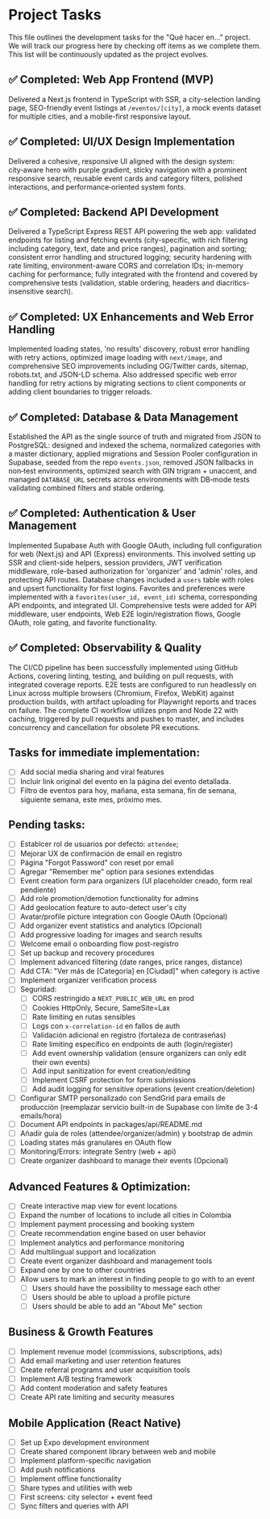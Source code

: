 # Project Tasks

This file outlines the development tasks for the "Qué hacer en..." project. We will track our progress here by checking off items as we complete them. This list will be continuously updated as the project evolves.

## ✅ Completed: Web App Frontend (MVP)
  Delivered a Next.js frontend in TypeScript with SSR, a city-selection landing page, SEO-friendly event listings at `/eventos/[city]`, a mock events dataset for multiple cities, and a mobile-first responsive layout.

## ✅ Completed: UI/UX Design Implementation
  Delivered a cohesive, responsive UI aligned with the design system: city‑aware hero with purple gradient, sticky navigation with a prominent responsive search, reusable event cards and category filters, polished interactions, and performance‑oriented system fonts.

## ✅ Completed: Backend API Development
  Delivered a TypeScript Express REST API powering the web app: validated endpoints for listing and fetching events (city-specific, with rich filtering including category, text, date and price ranges), pagination and sorting; consistent error handling and structured logging; security hardening with rate limiting, environment-aware CORS and correlation IDs; in-memory caching for performance; fully integrated with the frontend and covered by comprehensive tests (validation, stable ordering, headers and diacritics-insensitive search).

## ✅ Completed: UX Enhancements and Web Error Handling
  Implemented loading states, 'no results' discovery, robust error handling with retry actions, optimized image loading with `next/image`, and comprehensive SEO improvements including OG/Twitter cards, sitemap, robots.txt, and JSON-LD schema. Also addressed specific web error handling for retry actions by migrating sections to client components or adding client boundaries to trigger reloads.

## ✅ Completed: Database & Data Management
  Established the API as the single source of truth and migrated from JSON to PostgreSQL: designed and indexed the schema, normalized categories with a master dictionary, applied migrations and Session Pooler configuration in Supabase, seeded from the repo `events.json`, removed JSON fallbacks in non‑test environments, optimized search with GIN trigram + unaccent, and managed `DATABASE_URL` secrets across environments with DB‑mode tests validating combined filters and stable ordering.

## ✅ Completed: Authentication & User Management
  Implemented Supabase Auth with Google OAuth, including full configuration for web (Next.js) and API (Express) environments. This involved setting up SSR and client-side helpers, session providers, JWT verification middleware, role-based authorization for 'organizer' and 'admin' roles, and protecting API routes. Database changes included a `users` table with roles and upsert functionality for first logins. Favorites and preferences were implemented with a `favorites(user_id, event_id)` schema, corresponding API endpoints, and integrated UI. Comprehensive tests were added for API middleware, user endpoints, Web E2E login/registration flows, Google OAuth, role gating, and favorite functionality.

## ✅ Completed: Observability & Quality
  The CI/CD pipeline has been successfully implemented using GitHub Actions, covering linting, testing, and building on pull requests, with integrated coverage reports. E2E tests are configured to run headlessly on Linux across multiple browsers (Chromium, Firefox, WebKit) against production builds, with artifact uploading for Playwright reports and traces on failure. The complete CI workflow utilizes pnpm and Node 22 with caching, triggered by pull requests and pushes to master, and includes concurrency and cancellation for obsolete PR executions.

## Tasks for immediate implementation:
- [ ] Add social media sharing and viral features
- [ ] Incluir link original del evento en la página del evento detallada.
- [ ] Filtro de eventos para hoy, mañana, esta semana, fin de semana, siguiente semana, este mes, próximo mes.

## Pending tasks:
- [ ] Establcer rol de usuarios por defecto: `attendee`;
- [ ] Mejorar UX de confirmación de email en registro
- [ ] Página "Forgot Password" con reset por email
- [ ] Agregar "Remember me" option para sesiones extendidas
- [ ] Event creation form para organizers (UI placeholder creado, form real pendiente)
- [ ] Add role promotion/demotion functionality for admins
- [ ] Add geolocation feature to auto-detect user's city
- [ ] Avatar/profile picture integration con Google OAuth (Opcional)
- [ ] Add organizer event statistics and analytics (Opcional)
- [ ] Add progressive loading for images and search results
- [ ] Welcome email o onboarding flow post-registro
- [ ] Set up backup and recovery procedures
- [ ] Implement advanced filtering (date ranges, price ranges, distance)
- [ ] Add CTA: "Ver más de [Categoría] en [Ciudad]" when category is active
- [ ] Implement organizer verification process
- [ ] Seguridad:
  - [ ] CORS restringido a `NEXT_PUBLIC_WEB_URL` en prod
  - [ ] Cookies HttpOnly, Secure, SameSite=Lax
  - [ ] Rate limiting en rutas sensibles
  - [ ] Logs con `x-correlation-id` en fallos de auth
  - [ ] Validación adicional en registro (fortaleza de contraseñas)
  - [ ] Rate limiting específico en endpoints de auth (login/register)
  - [ ] Add event ownership validation (ensure organizers can only edit their own events)
  - [ ] Add input sanitization for event creation/editing
  - [ ] Implement CSRF protection for form submissions
  - [ ] Add audit logging for sensitive operations (event creation/deletion)
- [ ] Configurar SMTP personalizado con SendGrid para emails de producción (reemplazar servicio built-in de Supabase con límite de 3-4 emails/hora)
- [ ] Document API endpoints in packages/api/README.md
 - [ ] Añadir guía de roles (attendee/organizer/admin) y bootstrap de admin
- [ ] Loading states más granulares en OAuth flow
- [ ] Monitoring/Errors: integrate Sentry (web + api)
- [ ] Create organizer dashboard to manage their events (Opcional)

## Advanced Features & Optimization:
- [ ] Create interactive map view for event locations  
- [ ] Expand the number of locations to include all cities in Colombia
- [ ] Implement payment processing and booking system
- [ ] Create recommendation engine based on user behavior
- [ ] Implement analytics and performance monitoring
- [ ] Add multilingual support and localization
- [ ] Create event organizer dashboard and management tools
- [ ] Expand one by one to other countries
- [ ] Allow users to mark an interest in finding people to go with to an event
  - [ ] Users should have the possibility to message each other
  - [ ] Users should be able to upload a profile picture
  - [ ] Users should be able to add an "About Me" section

## Business & Growth Features
- [ ] Implement revenue model (commissions, subscriptions, ads)
- [ ] Add email marketing and user retention features
- [ ] Create referral programs and user acquisition tools
- [ ] Implement A/B testing framework
- [ ] Add content moderation and safety features
- [ ] Create API rate limiting and security measures

## Mobile Application (React Native)
- [ ] Set up Expo development environment
- [ ] Create shared component library between web and mobile
- [ ] Implement platform-specific navigation
- [ ] Add push notifications
- [ ] Implement offline functionality
- [ ] Share types and utilities with web
- [ ] First screens: city selector + event feed
- [ ] Sync filters and queries with API